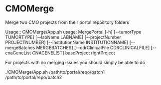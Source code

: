# CMOMerge
Merge two CMO projects from their portal repository folders

Usage::
CMOMerge/App.sh 
usage: MergePortal [-h] [--tumorType TUMORTYPE] [--labName LABNAME]
                   [--projectNumber PROJECTNUMBER]
                   [--institutionName INSTITUTIONNAME]
                   [--mergeBatches MERGEBATCHES]
                   [--cdrClinicalFile CDRCLINICALFILE]
                   [--cnaGeneList CNAGENELIST]
                   baseProject rightProject

For projects with no merging issues you should simply be able to do

./CMOMerge/App.sh /path/to/portal/repo/batch1 /path/to/portal/repo/batch2


